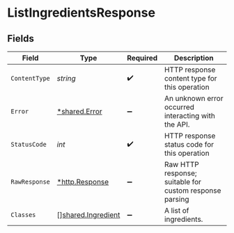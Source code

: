 # ListIngredientsResponse


## Fields

| Field                                                           | Type                                                            | Required                                                        | Description                                                     |
| --------------------------------------------------------------- | --------------------------------------------------------------- | --------------------------------------------------------------- | --------------------------------------------------------------- |
| `ContentType`                                                   | *string*                                                        | :heavy_check_mark:                                              | HTTP response content type for this operation                   |
| `Error`                                                         | [*shared.Error](../../../pkg/models/shared/error.md)            | :heavy_minus_sign:                                              | An unknown error occurred interacting with the API.             |
| `StatusCode`                                                    | *int*                                                           | :heavy_check_mark:                                              | HTTP response status code for this operation                    |
| `RawResponse`                                                   | [*http.Response](https://pkg.go.dev/net/http#Response)          | :heavy_minus_sign:                                              | Raw HTTP response; suitable for custom response parsing         |
| `Classes`                                                       | [][shared.Ingredient](../../../pkg/models/shared/ingredient.md) | :heavy_minus_sign:                                              | A list of ingredients.                                          |